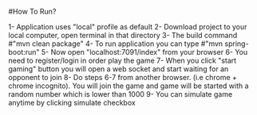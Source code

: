 #How To Run?

1- Application uses "local" profile as default
2- Download project to your local computer, open terminal in that directory
3- The build command #"mvn clean package"
4- To run application you can type #"mvn spring-boot:run"
5- Now open "localhost:7091/index" from your browser
6- You need to register/login in order play the game
7- When you click "start gaming" button you will open a web socket and start waiting for an opponent to join
8- Do steps 6-7 from another browser. (i.e chrome + chrome incognito). You will join the game and game will be started
with a random number which is lower than 1000
9- You can simulate game anytime by clicking simulate checkbox

